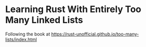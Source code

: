 # Learning Rust With Entirely Too Many Linked Lists

Following the book at <https://rust-unofficial.github.io/too-many-lists/index.html>

